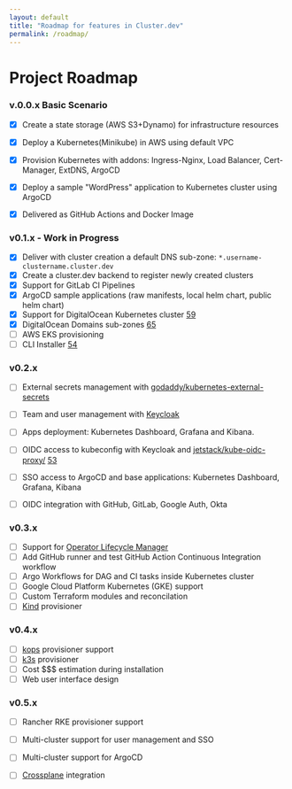 ```yaml
---
layout: default
title: "Roadmap for features in Cluster.dev"
permalink: /roadmap/
---
```

# Project Roadmap

### v.0.0.x Basic Scenario

- [x] Create a state storage (AWS S3+Dynamo) for infrastructure resources
- [x] Deploy a Kubernetes(Minikube) in AWS using default VPC
- [x] Provision Kubernetes with addons: Ingress-Nginx, Load Balancer, Cert-Manager, ExtDNS, ArgoCD
- [x] Deploy a sample "WordPress" application to Kubernetes cluster using ArgoCD
- [x] Delivered as GitHub Actions and Docker Image


### v0.1.x - Work in Progress

- [x] Deliver with cluster creation a default DNS sub-zone:
  `*.username-clustername.cluster.dev`
- [x] Create a cluster.dev backend to register newly created clusters
- [x] Support for GitLab CI Pipelines
- [x] ArgoCD sample applications (raw manifests, local helm chart, public helm chart)
- [x] Support for DigitalOcean Kubernetes cluster [59](https://github.com/shalb/cluster.dev/issues/59)
- [x] DigitalOcean Domains sub-zones [65](https://github.com/shalb/cluster.dev/issues/65)
- [ ] AWS EKS provisioning
- [ ] CLI Installer [54](https://github.com/shalb/cluster.dev/issues/54)

### v0.2.x

- [ ] External secrets management with [godaddy/kubernetes-external-secrets](https://github.com/godaddy/kubernetes-external-secrets)
- [ ] Team and user management with [Keycloak](https://www.keycloak.org/)
- [ ] Apps deployment: Kubernetes Dashboard, Grafana and Kibana.
- [ ] OIDC access to kubeconfig with Keycloak and [jetstack/kube-oidc-proxy/](https://github.com/jetstack/kube-oidc-proxy/) [53](https://github.com/shalb/cluster.dev/issues/53)
- [ ] SSO access to ArgoCD and base applications: Kubernetes Dashboard, Grafana, Kibana
- [ ] OIDC integration with GitHub, GitLab, Google Auth, Okta


### v0.3.x

- [ ] Support for [Operator Lifecycle Manager](https://github.com/operator-framework/operator-lifecycle-manager)
- [ ] Add GitHub runner and test GitHub Action Continuous Integration workflow
- [ ] Argo Workflows for DAG and CI tasks inside Kubernetes cluster
- [ ] Google Cloud Platform Kubernetes (GKE) support
- [ ] Custom Terraform modules and reconcilation
- [ ] [Kind](https://kind.sigs.k8s.io/) provisioner

### v0.4.x

- [ ] [kops](https://github.com/kubernetes/kops) provisioner support
- [ ] [k3s](https://k3s.io) provisioner
- [ ] Cost $$$ estimation during installation
- [ ] Web user interface design

### v0.5.x

- [ ] Rancher RKE provisioner support
- [ ] Multi-cluster support for user management and SSO
- [ ] Multi-cluster support for ArgoCD
- [ ] [Crossplane](https://crossplane.io/) integration

